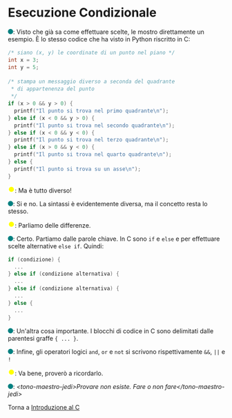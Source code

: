 # Esecuzione Condizionale

![](../../images/people/tess.png): Visto che già sa come effettuare scelte, le mostro
direttamente un esempio. &Egrave; lo stesso codice che ha visto in Python
riscritto in C:

```c
/* siano (x, y) le coordinate di un punto nel piano */
int x = 3;
int y = 5;

/* stampa un messaggio diverso a seconda del quadrante
 * di appartenenza del punto
 */
if (x > 0 && y > 0) {
  printf("Il punto si trova nel primo quadrante\n");
} else if (x < 0 && y > 0) {
  printf("Il punto si trova nel secondo quadrante\n");
} else if (x < 0 && y < 0) {
  printf("Il punto si trova nel terzo quadrante\n");
} else if (x > 0 && y < 0) {
  printf("Il punto si trova nel quarto quadrante\n");
} else {
  printf("Il punto si trova su un asse\n");
}
```

![](../../images/people/tazza.png): Ma è tutto diverso!

![](../../images/people/tess.png): Si e no. La sintassi è evidentemente diversa,
ma il concetto resta lo stesso.

![](../../images/people/tazza.png): Parliamo delle differenze.

![](../../images/people/tess.png): Certo. Partiamo dalle parole chiave. In C sono
`if` e `else` e per effettuare scelte alternative `else if`. Quindi:

```c
if (condizione) {
  ...
} else if (condizione alternativa) {
  ...
} else if (condizione alternativa) {
  ...
} else {
  ...
}
```

![](../../images/people/tess.png): Un'altra cosa importante. I blocchi di codice in C
sono delimitati dalle parentesi graffe `{ ... }`.

![](../../images/people/tess.png): Infine, gli operatori logici `and`, `or` e `not` si scrivono
rispettivamente `&&`, `||` e `!`

![](../../images/people/tazza.png): Va bene, proverò a ricordarlo.

![](../../images/people/tess.png): *&lt;tono-maestro-jedi&gt;Provare non esiste. Fare o non fare&lt;/tono-maestro-jedi&gt;*

Torna a [Introduzione al C](../summary.md)
